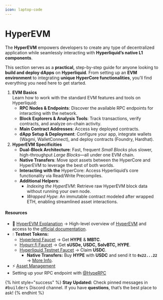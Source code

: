 ```yaml
---
icon: laptop-code
---
```


# HyperEVM

The **HyperEVM** empowers developers to create any type of decentralized application while seamlessly interacting with **Hyperliquid’s native L1 components**.

This section serves as a **practical,** step-by-step guide for anyone looking to **build and deploy dApps** on **Hyperliquid**. From setting up an **EVM environment** to integrating **unique HyperCore functionalities**, you’ll find everything you need here to get started.

1. **EVM Basics**\
   Learn how to work with the standard EVM features and tools on Hyperliquid:
   * **RPC Nodes & Endpoints**: Discover the available RPC endpoints for interacting with the network.
   * **Block Explorers & Analysis Tools**: Track transactions, verify contracts, and analyze on-chain activity.
   * **Main Contract Addresses**: Access key deployed contracts.
   * **dApp Setup & Deployment**: Configure your app, integrate wallets (Wagmi, WalletConnect), and deploy contracts (Foundry, Hardhat).
2. **HyperEVM Specificities**
   * **Dual-Block Architecture**: Fast, frequent _Small Blocks_ plus slower, high-throughput _Large Blocks_—all under one EVM chain.
   * **Native Transfers**: Move spot assets between the HyperCore and HyperEVM to leverage the best of both worlds.
   * **Interacting with the** HyperCore: Access Hyperliquid’s core functionality via Read/Write Precompiles.
   * **Additional Helpers**:
     * _Indexing the HyperEVM_: Retrieve raw HyperEVM block data without running your own node.
     * _Wrapped Hype_: An immutable contract modeled after wrapped ETH, enabling streamlined asset interactions.

#### **Resources**

* 📖 [HyperEVM Explanation](../../../architecture/hyperevm.md) → High-level overview of [HyperEVM](https://hyperliquid.gitbook.io/hyperliquid-docs/hyperevm/tools-for-hyperevm-builders) and access to the [official documentation](https://hyperliquid.gitbook.io/hyperliquid-docs/for-developers/hyperevm).
* 💧 **Testnet Tokens:**
  * [Hyperlend Faucet](https://testnet.hyperlend.finance/dashboard) → Get **HYPE** & **MBTC**.
  * [Hypurr.fi Faucet](https://app.hypurr.fi/faucet) → Get **sUSDe, USDC, SolvBTC, HYPE**.
  * [Hyperliquid Testnet Faucet](https://hyperliquid.gitbook.io/hyperliquid-docs/onboarding/testnet-faucet) → Claim **USDC**.
    * **Native Transfers:** Buy **HYPE** with **USDC** and send it to **`0x22...22`** → [More Info](specificities.md#id-1.-native-transfers).
* ⚡ [Asset Management](../../../ecosystem/projects/tools.md#blockchain-explorers)
* Setting up your RPC endpoint with [@HypeRPC](https://x.com/hyperpc_/status/1919334165092376829)

{% hint style="success" %}
**Stay Updated:** Check pinned messages in <kbd>#builders</kbd> Discord channel. If you have **questions**, that’s the best place to ask!
{% endhint %}
